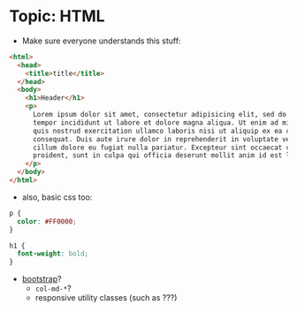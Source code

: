 Topic: HTML
===

- Make sure everyone understands this stuff:
```html
<html>
  <head>
    <title>title</title>
  </head>
  <body>
    <h1>Header</h1>
    <p>
      Lorem ipsum dolor sit amet, consectetur adipisicing elit, sed do eiusmod
      tempor incididunt ut labore et dolore magna aliqua. Ut enim ad minim veniam,
      quis nostrud exercitation ullamco laboris nisi ut aliquip ex ea commodo
      consequat. Duis aute irure dolor in reprehenderit in voluptate velit esse
      cillum dolore eu fugiat nulla pariatur. Excepteur sint occaecat cupidatat non
      proident, sunt in culpa qui officia deserunt mollit anim id est laborum.
    </p>
  </body>
</html>
```

- also, basic css too:
```css
p {
  color: #FF0000;
}

h1 {
  font-weight: bold;
}
```

- [bootstrap](http://getbootstrap.com)?
  - `col-md-*`?
  - responsive utility classes (such as ???)